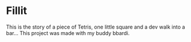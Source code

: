 # Fillit
This is the story of a piece of Tetris, one little square and a dev walk into a bar...
This project was made with my buddy bbardi.
